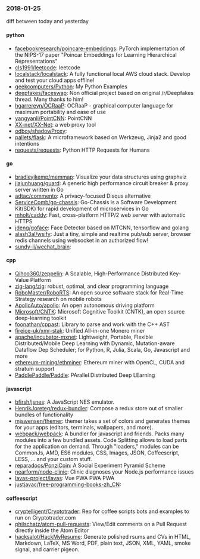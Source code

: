 ### 2018-01-25
diff between today and yesterday

#### python
* [facebookresearch/poincare-embeddings](https://github.com/facebookresearch/poincare-embeddings): PyTorch implementation of the NIPS-17 paper "Poincar Embeddings for Learning Hierarchical Representations"
* [cls1991/leetcode](https://github.com/cls1991/leetcode): leetcode
* [localstack/localstack](https://github.com/localstack/localstack):  A fully functional local AWS cloud stack. Develop and test your cloud apps offline!
* [geekcomputers/Python](https://github.com/geekcomputers/Python): My Python Examples
* [deepfakes/faceswap](https://github.com/deepfakes/faceswap): Non official project based on original /r/Deepfakes thread. Many thanks to him!
* [hgarrereyn/OCRaaP](https://github.com/hgarrereyn/OCRaaP): OCRaaP - graphical computer language for maximum portability and ease of use
* [yangyanli/PointCNN](https://github.com/yangyanli/PointCNN): PointCNN
* [XX-net/XX-Net](https://github.com/XX-net/XX-Net): a web proxy tool
* [odboy/shadowProxy](https://github.com/odboy/shadowProxy): 
* [pallets/flask](https://github.com/pallets/flask): A microframework based on Werkzeug, Jinja2 and good intentions
* [requests/requests](https://github.com/requests/requests): Python HTTP Requests for Humans 

#### go
* [bradleyjkemp/memmap](https://github.com/bradleyjkemp/memmap): Visualize your data structures using graphviz
* [jiajunhuang/guard](https://github.com/jiajunhuang/guard): A generic high performance circuit breaker & proxy server written in Go
* [adtac/commento](https://github.com/adtac/commento): A privacy-focused Disqus alternative
* [ServiceComb/go-chassis](https://github.com/ServiceComb/go-chassis): Go-Chassis is a Software Development Kit(SDK) for rapid development of microservices in Go
* [mholt/caddy](https://github.com/mholt/caddy): Fast, cross-platform HTTP/2 web server with automatic HTTPS
* [jdeng/goface](https://github.com/jdeng/goface): Face Detector based on MTCNN, tensorflow and golang
* [alash3al/wsify](https://github.com/alash3al/wsify): Just a tiny, simple and realtime pub/sub server, browser redis channels using websocket in an authorized flow!
* [sundy-li/wechat_brain](https://github.com/sundy-li/wechat_brain): 

#### cpp
* [Qihoo360/zeppelin](https://github.com/Qihoo360/zeppelin): A Scalable, High-Performance Distributed Key-Value Platform
* [zig-lang/zig](https://github.com/zig-lang/zig): robust, optimal, and clear programming language
* [RoboMaster/RoboRTS](https://github.com/RoboMaster/RoboRTS): An open source software stack for Real-Time Strategy research on mobile robots
* [ApolloAuto/apollo](https://github.com/ApolloAuto/apollo): An open autonomous driving platform
* [Microsoft/CNTK](https://github.com/Microsoft/CNTK): Microsoft Cognitive Toolkit (CNTK), an open source deep-learning toolkit
* [foonathan/cppast](https://github.com/foonathan/cppast): Library to parse and work with the C++ AST
* [fireice-uk/xmr-stak](https://github.com/fireice-uk/xmr-stak): Unified All-in-one Monero miner
* [apache/incubator-mxnet](https://github.com/apache/incubator-mxnet): Lightweight, Portable, Flexible Distributed/Mobile Deep Learning with Dynamic, Mutation-aware Dataflow Dep Scheduler; for Python, R, Julia, Scala, Go, Javascript and more
* [ethereum-mining/ethminer](https://github.com/ethereum-mining/ethminer): Ethereum miner with OpenCL, CUDA and stratum support
* [PaddlePaddle/Paddle](https://github.com/PaddlePaddle/Paddle): PArallel Distributed Deep LEarning

#### javascript
* [bfirsh/jsnes](https://github.com/bfirsh/jsnes): A JavaScript NES emulator.
* [HenrikJoreteg/redux-bundler](https://github.com/HenrikJoreteg/redux-bundler): Compose a redux store out of smaller bundles of functionality
* [mjswensen/themer](https://github.com/mjswensen/themer):  themer takes a set of colors and generates themes for your apps (editors, terminals, wallpapers, and more).
* [webpack/webpack](https://github.com/webpack/webpack): A bundler for javascript and friends. Packs many modules into a few bundled assets. Code Splitting allows to load parts for the application on demand. Through "loaders," modules can be CommonJs, AMD, ES6 modules, CSS, Images, JSON, Coffeescript, LESS, ... and your custom stuff.
* [reparadocs/PonziCoin](https://github.com/reparadocs/PonziCoin): A Social Experiment Pyramid Scheme
* [nearform/node-clinic](https://github.com/nearform/node-clinic): Clinic diagnoses your Node.js performance issues
* [lavas-project/lavas](https://github.com/lavas-project/lavas):  Vue  PWA  PWA  PWA 
* [justjavac/free-programming-books-zh_CN](https://github.com/justjavac/free-programming-books-zh_CN):  

#### coffeescript
* [cryptelligent/Cryptotrader](https://github.com/cryptelligent/Cryptotrader): Rep for coffee scripts bots and examples to run on Cryptotrader.com
* [philschatz/atom-pull-requests](https://github.com/philschatz/atom-pull-requests): View/Edit comments on a Pull Request directly inside the Atom Editor
* [hacksalot/HackMyResume](https://github.com/hacksalot/HackMyResume): Generate polished rsums and CVs in HTML, Markdown, LaTeX, MS Word, PDF, plain text, JSON, XML, YAML, smoke signal, and carrier pigeon.
